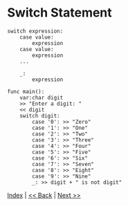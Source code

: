# Switch Statement

```
switch expression:
    case value:
        expression
    case value:
        expression
    ...

    _:
        expression
```

```
func main():
    var:char digit
    >> "Enter a digit: "
    << digit
    switch digit:
        case '0': >> "Zero"
        case '1': >> "One"
        case '2': >> "Two"
        case '3': >> "Three"
        case '4': >> "Four"
        case '5': >> "Five"
        case '6': >> "Six"
        case '7': >> "Seven"
        case '8': >> "Eight"
        case '9': >> "Nine"
        _: >> digit + " is not digit"
```

[Index](index.md) | [<< Back](10_if_else_statement.md) | [Next >>](12_while_loop.md)